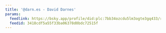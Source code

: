 ```yaml
---
title: '@darn.es - David Darnes'
params:
  feedlink: https://bsky.app/profile/did:plc:7bb34ozcdu5lm3ogte3gq433/rss
  feedid: 3418cdf5a55f33ba06378d0bdc72515f
---
```

